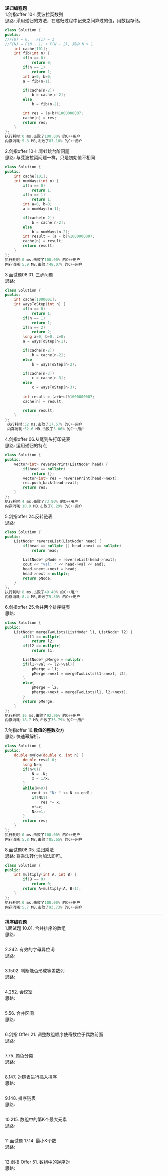 **递归编程题**   
1.剑指offer 10-I.斐波拉契数列       
思路: 采用递归的方法，在递归过程中记录之间算过的值，用数组存储。 
```c++
class Solution {
public:
//F(0) = 0,   F(1) = 1
//F(N) = F(N - 1) + F(N - 2), 其中 N > 1.
    int cache[101];
    int fib(int n) {
        if(n == 0)
            return 0;
        if(n == 1)
            return 1;
        int a=0, b=0;
        a = fib(n-1);

        if(cache[n-2])
            b = cache[n-2];
        else
            b = fib(n-2);

        int res = (a+b)%1000000007;
        cache[n] = res;
        return res;
    }
};
执行耗时:0 ms,击败了100.00% 的C++用户
内存消耗:5.8 MB,击败了87.18% 的C++用户
```

2.剑指offer 10-II.青蛙跳台阶问题    
思路: 与斐波拉契问题一样，只是初始值不相同
```c++
class Solution {
public:
    int cache[101];
    int numWays(int n) {
        if(n == 0)
            return 1;
        if(n == 1)
            return 1;
        int a=0, b=0;
        a = numWays(n-1);

        if(cache[n-2])
            b = cache[n-2];
        else
            b = numWays(n-2);
        int result = (a + b)%1000000007;
        cache[n] = result;
        return result;
    }
};
执行耗时:0 ms,击败了100.00% 的C++用户 
内存消耗:5.9 MB,击败了48.07% 的C++用户

```

3.面试题08.01. 三步问题   
思路:
```c++
class Solution {
public:
    int cache[1000001];
    int waysToStep(int n) {
        if(n == 0)
            return 1;
        if(n == 1)
            return 1;
        if(n == 2)
            return 2;
        long a=0, b=0, c=0;
        a = waysToStep(n-1);

        if(cache[n-2])
            b = cache[n-2];
        else
            b = waysToStep(n-2);

        if(cache[n-3])
            c = cache[n-3];
        else
            c = waysToStep(n-3);

        int result = (a+b+c)%1000000007;
        cache[n] = result;

        return result;
    }
};
 执行耗时:32 ms,击败了17.57% 的C++用户 
 内存消耗:52.6 MB,击败了5.06% 的C++用户
```

4.剑指offer 06.从尾到头打印链表  
思路: 运用递归的特点
```c++
class Solution {
public:
    vector<int> reversePrint(ListNode* head) {
        if(head == nullptr)
            return {};
        vector<int> res = reversePrint(head->next);
        res.push_back(head->val);
        return res;
    }
};
执行耗时:4 ms,击败了73.90% 的C++用户
内存消耗:10.9 MB,击败了8.29% 的C++用户
```

5.剑指offer 24.反转链表  
思路:  
```c++
class Solution {
public:
    ListNode* reverseList(ListNode* head) {
        if(head == nullptr || head->next == nullptr)
            return head;

        ListNode* pNode = reverseList(head->next);
        cout << "val: " << head->val << endl;
        head->next->next = head;
        head->next = nullptr;
        return pNode;
    }
};
执行耗时:8 ms,击败了49.40% 的C++用户   
内存消耗:8.4 MB,击败了5.30% 的C++用户    
```

6.剑指offer 25.合并两个排序链表  
思路: 
```c++
class Solution {
public:
    ListNode* mergeTwoLists(ListNode* l1, ListNode* l2) {
        if(l1 == nullptr)
            return l2;
        if(l2 == nullptr)
            return l1;

        ListNode* pMerge = nullptr;
        if(l1->val <= l2->val){
            pMerge = l1;
            pMerge->next = mergeTwoLists(l1->next, l2);
        }
        else{
            pMerge = l2;
            pMerge->next = mergeTwoLists(l1, l2->next);
        }
        return pMerge;
    }
};
执行耗时:16 ms,击败了92.96% 的C++用户   
内存消耗:18.7 MB,击败了36.79% 的C++用户     
```

7.剑指offer 16.**数值的整数次方**   
思路: 快速幂解析，
```c++
class Solution {
public:
    double myPow(double x, int n) {
        double res=1.0;
        long N=n;
        if(n<0){
            N = -N;
            x = 1/x;
        }
        while(N>0){
            cout << "N: " << N << endl;
            if(N&1)
                res *= x;
            x*=x;
            N>>=1;
        }
        return res;
    }
};
执行耗时:0 ms,击败了100.00% 的C++用户
内存消耗:5.8 MB,击败了85.65% 的C++用户
```

8.面试题08.05. 递归乘法   
思路: 将乘法转化为加法即可。   
```c++
class Solution {
public:
    int multiply(int A, int B) {
        if(B == 0)
            return 0;
        return A+multiply(A, B-1);
    }
};
执行耗时:0 ms,击败了100.00% 的C++用户
内存消耗:5.7 MB,击败了93.73% 的C++用户
```
___


**排序编程题**        
1.面试题 10.01. 合并排序的数组        
思路:
```c++


```

2.242. 有效的字母异位词   
思路:
```c++


```

3.1502. 判断能否形成等差数列  
思路:
```c++


```

4.252. 会议室  
思路:
```c++


```

5.56. 合并区间  
思路:
```c++


```

6.剑指 Offer 21. 调整数组顺序使奇数位于偶数前面  
思路:
```c++


```

7.75. 颜色分类  
思路:
```c++


```

8.147. 对链表进行插入排序  
思路:
```c++


```

9.148. 排序链表  
思路:
```c++


```

10.215. 数组中的第K个最大元素  
思路:
```c++


```

11.面试题 17.14. 最小K个数  
思路:
```c++


```

12.剑指 Offer 51. 数组中的逆序对  
思路:
```c++


```



